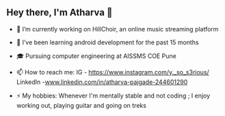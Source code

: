 ## Hey there, I'm Atharva 👋


- 🔭 I’m currently working on HillChoir, an online music streaming platform
- 🌱 I’ve been learning android development for the past 15 months
- 🎓 Pursuing computer engineering at AISSMS COE Pune

- 📫 How to reach me:
  IG - https://www.instagram.com/y._so_s3rious/
  LinkedIn -www.linkedin.com/in/atharva-pajgade-244601290
- ⚡ My hobbies: Whenever I'm mentally stable and not coding ; I enjoy working out, playing guitar and going on treks
<!--
- 🤔 I’m looking for help with ...
- 💬 Ask me about ...
  -->

